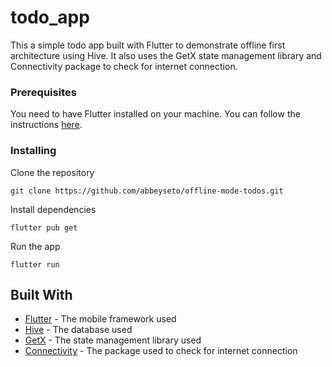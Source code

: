# todo_app

This a simple todo app built with Flutter to demonstrate offline first architecture using Hive.
It also uses the GetX state management library and Connectivity package to check for internet connection.


### Prerequisites

You need to have Flutter installed on your machine. You can follow the instructions [here](https://flutter.dev/docs/get-started/install).

### Installing

Clone the repository

```
git clone https://github.com/abbeyseto/offline-mode-todos.git
```

Install dependencies

```
flutter pub get
```

Run the app

```
flutter run
```

## Built With

* [Flutter](https://flutter.dev/) - The mobile framework used
* [Hive](https://pub.dev/packages/hive) - The database used
* [GetX](https://pub.dev/packages/get) - The state management library used
* [Connectivity](https://pub.dev/packages/connectivity) - The package used to check for internet connection


